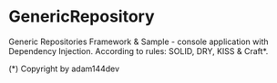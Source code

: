 # GenericRepository

Generic Repositories Framework & Sample - console application with Dependency Injection.
According to rules: SOLID, DRY, KISS & Craft*.

(*) Copyright by adam144dev

